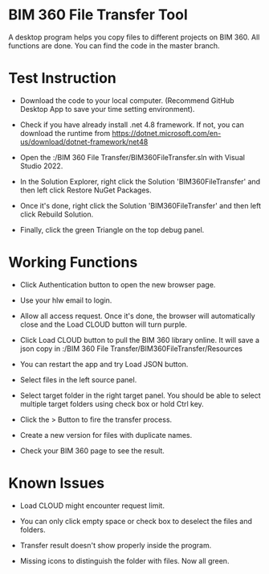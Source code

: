 # BIM 360 File Transfer Tool
A desktop program helps you copy files to different projects on BIM 360.
All functions are done. You can find the code in the master branch. 

# Test Instruction

- Download the code to your local computer. (Recommend GitHub Desktop App to save your time setting environment).

- Check if you have already install .net 4.8 framework. If not, you can download the runtime from https://dotnet.microsoft.com/en-us/download/dotnet-framework/net48

- Open the :/BIM 360 File Transfer/BIM360FileTransfer.sln with Visual Studio 2022.

- In the Solution Explorer, right click the Solution 'BIM360FileTransfer' and then left click Restore NuGet Packages.

- Once it's done, right click the Solution 'BIM360FileTransfer' and then left click Rebuild Solution.

- Finally, click the green Triangle on the top debug panel.


# Working Functions

- Click Authentication button to open the new browser page.

- Use your hlw email to login.

- Allow all access request. Once it's done, the browser will automatically close and the Load CLOUD button will turn purple.

- Click Load CLOUD button to pull the BIM 360 library online. It will save a json copy in :/BIM 360 File Transfer/BIM360FileTransfer/Resources

- You can restart the app and try Load JSON button.

- Select files in the left source panel.

- Select target folder in the right target panel. You should be able to select multiple target folders using check box or hold Ctrl key.

- Click the > Button to fire the transfer process.

- Create a new version for files with duplicate names.

- Check your BIM 360 page to see the result.

# Known Issues

- Load CLOUD might encounter request limit.

- You can only click empty space or check box to deselect the files and folders.

- Transfer result doesn't show properly inside the program.

- Missing icons to distinguish the folder with files. Now all green.

